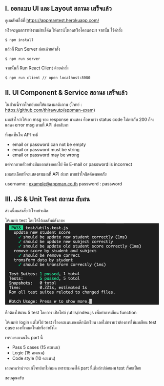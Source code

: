 
## I.  ออกแบบ UI และ Layout สถานะ เสร็จแล้ว

ดูผลลัพธ์ได้ที่ https://appmantest.herokuapp.com/


หรือจะดูผลการทำงานผ่านโค้ด
ให้ดาวน์โหลดหรือโคลนลงมา
จากนั้น ใช้คำสั่ง
```
$ npm install
```
แล้วก็ Run Server ก่อนด้วยคำสั่ง
```
$ npm run server
```
จากนั้นก็ Run React Client ด้วยคำสั่ง
```
$ npm run client // open localhost:8080
```
 


## II. UI Component & Service สถานะ เสร็จแล้ว

ในส่วนนี้จากโจทย์บอกให้แสดงผลดังภาพ
(โจทย์ : https://github.com/thirawutp/appman-exam)

ผมเข้าใจว่าให้เอา msg ของ response มาแสดง
คือหากว่า status code ไม่เท่ากับ 200 ก็จะแสดง error msg ตามที่ API ส่งกลับมา

ที่ผมเห็นใน API จะมี
- email or password can not be empty
- email or password must be string
- email or password may be wrong

แต่จากภาพตัวอย่างมันแตกต่างออกไป คือ
E-mail or password is incorrect

ผมเลยเลือกที่จะแสดงตามผลที่ API ส่งมา
หากเข้าใจผิดต้องขออภัย

username : example@appman.co.th
password : password


## III. JS & Unit Test สถานะ สับสน

ส่วนนี้ผมสงสัยว่าโจทย์จะผิด

ให้ผมทำ test โดยให้ได้ผลลัพธ์ดังภาพ
![](screenshots/pass-test.png)

คือต้องให้ผ่าน 5 test
โดยการ เปิดไฟล์ /utils/index.js เพื่อทำการเขียน function

ให้ผมทำ login แต่ให้ไป test เรื่องคะแนนของเด็กนักเรียน
เลยไม่ทราบว่าต้องการให้ผมเขียน test case เองทั้งหมดใหม่หรือว่ายังไง

เพราะคะแนนใน part นี้
- Pass 5 cases (15 คะแนน) 
- Logic (15 คะแนน)
- Code style (10 คะแนน)

เลยคาดว่าน่าจะแก้โจทย์มาไม่หมด เพราะผมคงได้ part นี้เต็มถ้าปล่อยผม test เรื่อยเปื่อย

ขอบคุณครับ
